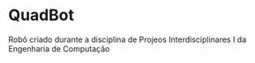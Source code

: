 # QuadBot
 Robô criado durante a disciplina de Projeos Interdisciplinares I da Engenharia de Computação
